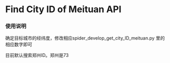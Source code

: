 # Find City ID of Meituan API

### 使用说明
确定目标城市的经纬度，修改相应spider_develop_get_city_ID_meituan.py 里的相应数字即可

目前默认搜索郑州ID。郑州是73
